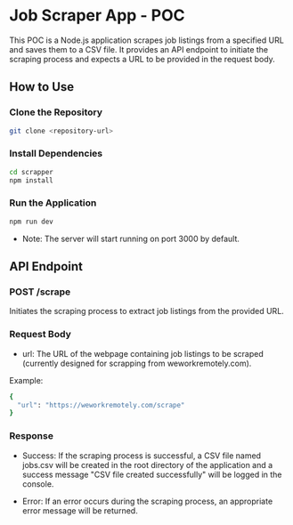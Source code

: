 # Job Scraper App - POC

This POC is a Node.js application scrapes job listings from a specified URL and saves them to a CSV file. It provides an API endpoint to initiate the scraping process and expects a URL to be provided in the request body.

## How to Use

### Clone the Repository

```bash
git clone <repository-url>
```

### Install Dependencies

```bash
cd scrapper
npm install
```

### Run the Application

```bash
npm run dev
```

- Note: The server will start running on port 3000 by default.

## API Endpoint

### POST /scrape

Initiates the scraping process to extract job listings from the provided URL.

### Request Body

- url: The URL of the webpage containing job listings to be scraped (currently designed for scrapping from weworkremotely.com).

Example:

```bash
{
  "url": "https://weworkremotely.com/scrape"
}
```

### Response

- Success: If the scraping process is successful, a CSV file named jobs.csv will be created in the root directory of the application and a success message "CSV file created successfully" will be logged in the console.

- Error: If an error occurs during the scraping process, an appropriate error message will be returned.
